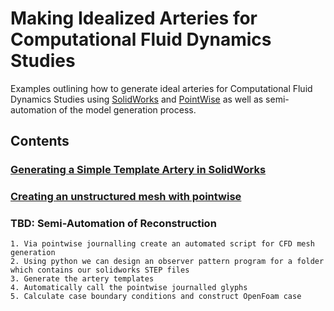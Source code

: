# Making Idealized Arteries for Computational Fluid Dynamics Studies

Examples outlining how to generate ideal arteries for Computational Fluid
Dynamics Studies using [SolidWorks](https://www.solidworks.com/) and
[PointWise](https://www.pointwise.com/) as well as semi-automation of the model
generation process.

## Contents

### [Generating a Simple Template Artery in SolidWorks](./docs/00_generating_a_ideal_artery_in_solidworks.md)

### [Creating an unstructured mesh with pointwise](./docs/01_generating_an_unsctructured_mesh_for_CFD_in_solidworks.md)

### TBD: Semi-Automation of Reconstruction

    1. Via pointwise journalling create an automated script for CFD mesh generation
    2. Using python we can design an observer pattern program for a folder which contains our solidworks STEP files
    3. Generate the artery templates
    4. Automatically call the pointwise journalled glyphs
    5. Calculate case boundary conditions and construct OpenFoam case